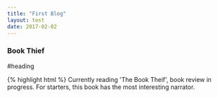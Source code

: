 ```yaml
---
title: "First Blog"
layout: test
date: 2017-02-02
---
```


### Book Thief

#heading

{% highlight html %}
<span class = "heading">
Currently reading 'The Book Theif', book review in progress.
For starters, this book has the most interesting narrator.
</span>
